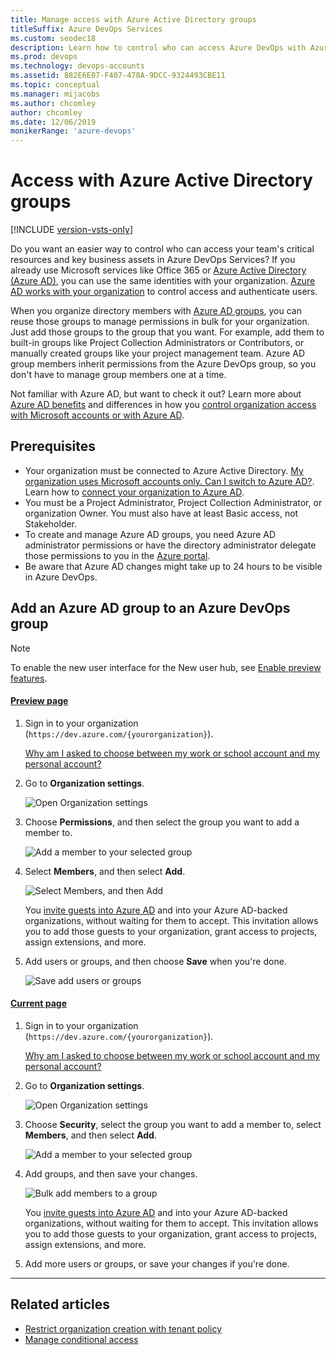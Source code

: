 ```yaml
---
title: Manage access with Azure Active Directory groups
titleSuffix: Azure DevOps Services
ms.custom: seodec18
description: Learn how to control who can access Azure DevOps with Azure Active Directory groups
ms.prod: devops
ms.technology: devops-accounts
ms.assetid: 882E6E07-F407-478A-9DCC-9324493CBE11
ms.topic: conceptual
ms.manager: mijacobs
ms.author: chcomley
author: chcomley
ms.date: 12/06/2019
monikerRange: 'azure-devops'
---
```



# Access with Azure Active Directory groups

[!INCLUDE [version-vsts-only](../../includes/version-vsts-only.md)]

Do you want an easier way to control who can access your team's critical resources and key business assets in Azure DevOps Services?
If you already use Microsoft services like Office 365 or [Azure Active Directory (Azure AD)](https://azure.microsoft.com/services/active-directory/), you can use the same identities with your organization.
[Azure AD works with your organization](access-with-azure-ad.md) to control access and authenticate users.

When you organize directory members with [Azure AD groups](https://azure.microsoft.com/documentation/articles/active-directory-manage-groups), you can reuse those groups to manage permissions in bulk for your organization. Just add those groups to the group that you want. For example, add them to built-in groups like Project Collection Administrators or Contributors, or manually created groups like your project management team. Azure AD group members inherit permissions from the Azure DevOps group, so you don't have to manage group members one at a time.

Not familiar with Azure AD, but want to check it out? Learn more about [Azure AD benefits](https://azure.microsoft.com/documentation/articles/active-directory-whatis/)
and differences in how you [control organization access with Microsoft accounts or with Azure AD](access-with-azure-ad.md).

## Prerequisites

* Your organization must be connected to Azure Active Directory. [My organization uses Microsoft accounts only. Can I switch to Azure AD?](faq-azure-access.md#ChangeMSA). Learn how to [connect your organization to Azure AD](connect-organization-to-azure-ad.md).
* You must be a Project Administrator, Project Collection Administrator, or organization Owner. You must also have at least Basic access, not Stakeholder.
* To create and manage Azure AD groups, you need Azure AD administrator permissions or have the directory administrator delegate those permissions to you in the [Azure portal](https://portal.azure.com).
* Be aware that Azure AD changes might take up to 24 hours to be visible in Azure DevOps.

## Add an Azure AD group to an Azure DevOps group

> [!NOTE]   
> To enable the new user interface for the New user hub, see [Enable preview features](../../project/navigation/preview-features.md).

#### [Preview page](#tab/preview-page) 

1. Sign in to your organization (```https://dev.azure.com/{yourorganization}```).

	[Why am I asked to choose between my work or school account and my personal account?](faq-create-organization.md#ChooseOrgAcctMSAcct)

2.  Go to **Organization settings**.

    ![Open Organization settings](../../media/settings/open-admin-settings-vert.png)

3. Choose **Permissions**, and then select the group you want to add a member to.

   ![Add a member to your selected group](media/user-hub/choose-permissions-select-group.png)

4. Select **Members**, and then select **Add**.

    ![Select Members, and then Add](media/user-hub/select-members-add.png)

    You [invite guests into Azure AD](https://devblogs.microsoft.com/devops/inviting-directory-guests-to-aad-backed-vsts-accounts/) and into your Azure AD-backed organizations, without waiting for them to accept. This invitation allows you to add those guests to your organization, grant access to projects, assign extensions, and more.

5. Add users or groups, and then choose **Save** when you're done.

   ![Save add users or groups](media/user-hub/save-add-users-groups.png)

#### [Current page](#tab/current-page)

1. Sign in to your organization (```https://dev.azure.com/{yourorganization}```).

	[Why am I asked to choose between my work or school account and my personal account?](faq-create-organization.md#ChooseOrgAcctMSAcct)

2.  Go to **Organization settings**.

    ![Open Organization settings](../../media/settings/open-admin-settings-vert.png)

3. Choose **Security**, select the group you want to add a member to, select **Members**, and then select **Add**.

   ![Add a member to your selected group](media/manage-azure-ad-groups/admin-settings-security-choose-group-add-member.png)
4. Add groups, and then save your changes.

    ![Bulk add members to a group](media/manage-azure-ad-groups/bulk-add-groups.png)

    You [invite guests into Azure AD](https://devblogs.microsoft.com/devops/inviting-directory-guests-to-aad-backed-vsts-accounts/) and into your Azure AD-backed organizations, without waiting for them to accept. This invitation allows you to add those guests to your organization, grant access to projects, assign extensions, and more.

5. Add more users or groups, or save your changes if you're done.

* * *

## Related articles

- [Restrict organization creation with tenant policy](azure-ad-tenant-policy-restrict-org-creation.md)
- [Manage conditional access](manage-conditional-access.md)
